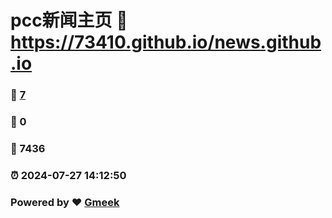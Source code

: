 # pcc新闻主页 :link: https://73410.github.io/news.github.io 
### :page_facing_up: [7](https://73410.github.io/news.github.io/tag.html) 
### :speech_balloon: 0 
### :hibiscus: 7436 
### :alarm_clock: 2024-07-27 14:12:50 
### Powered by :heart: [Gmeek](https://github.com/Meekdai/Gmeek)
